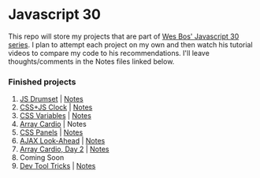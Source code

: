 # Javascript 30

This repo will store my projects that are part of [Wes Bos' Javascript 30 series](https://javascript30.com/). I plan to attempt each project on my own and then watch his tutorial videos to compare my code to his recommendations. I'll leave thoughts/comments in the Notes files linked below.

### Finished projects
1. [JS Drumset](http://codepen.io/dhcodes/pen/rWZOrz) | [Notes](https://github.com/dhcodes/javascript-30/blob/master/1_drumset/comments.md)
2. [CSS+JS Clock](http://codepen.io/dhcodes/pen/QGVZxJ/) | [Notes](https://github.com/dhcodes/javascript-30/blob/master/2_clock/comments.md)
3. [CSS Variables](http://codepen.io/dhcodes/pen/pNQNVZ/) | [Notes](https://github.com/dhcodes/javascript-30/blob/master/3_cssvariable/comments.md)
4. [Array Cardio](http://codepen.io/dhcodes/pen/PbXoQe) | Notes
5. [CSS Panels](http://codepen.io/dhcodes/pen/rWbPNx/) | [Notes](https://github.com/dhcodes/javascript-30/blob/master/5_csspanels/comments.md)
6. [AJAX Look-Ahead](http://codepen.io/dhcodes/pen/WoVdro) | [Notes](https://github.com/dhcodes/javascript-30/blob/master/6_ajaxlook/comments.md)
7. [Array Cardio, Day 2](http://codepen.io/dhcodes/pen/vgBOgy) | [Notes](https://github.com/dhcodes/javascript-30/blob/master/7_arraycardio2/comments.md)
8. Coming Soon
9. [Dev Tool Tricks](http://codepen.io/dhcodes/pen/ggaYaJ?editors=0010) | [Notes](https://github.com/dhcodes/javascript-30/blob/master/9_devtooltricks/comments.md)
